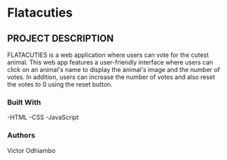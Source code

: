 # Flatacuties

## PROJECT DESCRIPTION

FLATACUTIES is a web application where users can vote for the cutest animal. This web app features a user-friendly interface where users can click on an animal's name to display the animal's image and the number of votes.
In addition, users can increase the number of votes and also reset the votes to 0 using the reset button.

### Built With
-HTML
-CSS
-JavaScript

### Authors 
Victor Odhiambo
